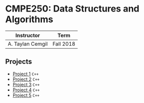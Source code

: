 # CMPE250: Data Structures and Algorithms

| Instructor | Term |
|------------|-------------|
| A. Taylan Cemgil | Fall 2018|

## Projects
- [Project 1](/Project1) `C++`
- [Project 2](/Project2) `C++`
- [Project 3](/Project3) `C++`
- [Project 4](/Project3) `C++`
- [Project 5](/Project3) `C++`
